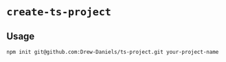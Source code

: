 # `create-ts-project`

## Usage

```bash
npm init git@github.com:Drew-Daniels/ts-project.git your-project-name
```
